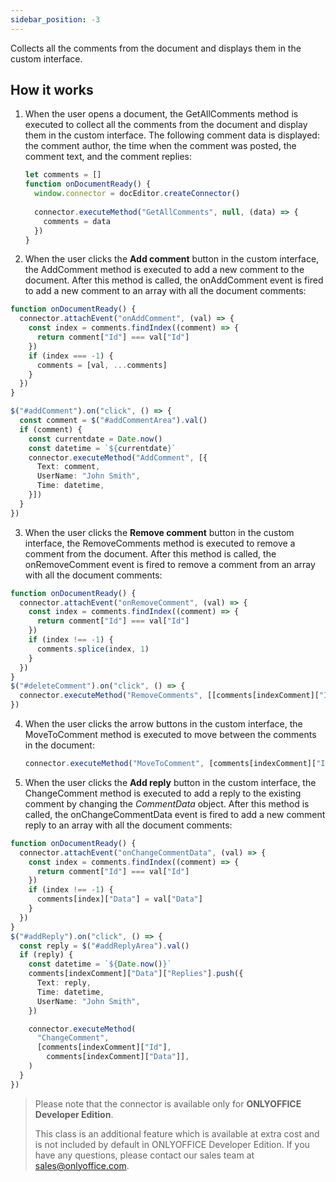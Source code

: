 ```yaml
---
sidebar_position: -3
---
```


Collects all the comments from the document and displays them in the custom interface.

## How it works

1. When the user opens a document, the GetAllComments method is executed to collect all the comments from the document and display them in the custom interface. The following comment data is displayed: the comment author, the time when the comment was posted, the comment text, and the comment replies:

   ``` ts
   let comments = []
   function onDocumentReady() {
     window.connector = docEditor.createConnector()
  
     connector.executeMethod("GetAllComments", null, (data) => {
       comments = data
     })
   }
   ```

2. When the user clicks the **Add comment** button in the custom interface, the AddComment method is executed to add a new comment to the document. After this method is called, the onAddComment event is fired to add a new comment to an array with all the document comments:

  ``` ts
  function onDocumentReady() {
    connector.attachEvent("onAddComment", (val) => {
      const index = comments.findIndex((comment) => {
        return comment["Id"] === val["Id"]
      })
      if (index === -1) {
        comments = [val, ...comments]
      }
    })
  }

  $("#addComment").on("click", () => {
    const comment = $("#addCommentArea").val()
    if (comment) {
      const currentdate = Date.now()
      const datetime = `${currentdate}`
      connector.executeMethod("AddComment", [{
        Text: comment,
        UserName: "John Smith",
        Time: datetime,
      }])
    }
  })
  ```

3. When the user clicks the **Remove comment** button in the custom interface, the RemoveComments method is executed to remove a comment from the document. After this method is called, the onRemoveComment event is fired to remove a comment from an array with all the document comments:

  ``` ts
  function onDocumentReady() {
    connector.attachEvent("onRemoveComment", (val) => {
      const index = comments.findIndex((comment) => {
        return comment["Id"] === val["Id"]
      })
      if (index !== -1) {
        comments.splice(index, 1)
      }
    })
  }
  $("#deleteComment").on("click", () => {
    connector.executeMethod("RemoveComments", [[comments[indexComment]["Id"]]])
  })
  ```

4. When the user clicks the arrow buttons in the custom interface, the MoveToComment method is executed to move between the comments in the document:

   ``` ts
   connector.executeMethod("MoveToComment", [comments[indexComment]["Id"]])
   ```

5. When the user clicks the **Add reply** button in the custom interface, the ChangeComment method is executed to add a reply to the existing comment by changing the *CommentData* object. After this method is called, the onChangeCommentData event is fired to add a new comment reply to an array with all the document comments:

  ``` ts
  function onDocumentReady() {
    connector.attachEvent("onChangeCommentData", (val) => {
      const index = comments.findIndex((comment) => {
        return comment["Id"] === val["Id"]
      })
      if (index !== -1) {
        comments[index]["Data"] = val["Data"]
      }
    })
  }
  $("#addReply").on("click", () => {
    const reply = $("#addReplyArea").val()
    if (reply) {
      const datetime = `${Date.now()}`
      comments[indexComment]["Data"]["Replies"].push({
        Text: reply,
        Time: datetime,
        UserName: "John Smith",
      })

      connector.executeMethod(
        "ChangeComment",
        [comments[indexComment]["Id"],
          comments[indexComment]["Data"]],
      )
    }
  })
   ```

> Please note that the connector is available only for **ONLYOFFICE Developer Edition**.
>
> This class is an additional feature which is available at extra cost and is not included by default in ONLYOFFICE Developer Edition. If you have any questions, please contact our sales team at [sales@onlyoffice.com](mailto:sales@onlyoffice.com).
